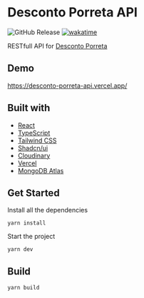 # Desconto Porreta API

![GitHub Release](https://img.shields.io/github/v/release/marceloglacial/desconto-porreta-api)
[![wakatime](https://wakatime.com/badge/user/cee0e641-3254-41c3-a42e-8f3adfdfbc22/project/018eabb5-e14c-457b-bd1f-ef0ea9ca8f6d.svg)](https://wakatime.com/badge/user/cee0e641-3254-41c3-a42e-8f3adfdfbc22/project/018eabb5-e14c-457b-bd1f-ef0ea9ca8f6d)

RESTfull API for [Desconto Porreta](https://www.descontoporreta.com.br/)

## Demo

https://desconto-porreta-api.vercel.app/

## Built with

- [React](https://reactjs.org/)
- [TypeScript](https://www.typescriptlang.org/)
- [Tailwind CSS](https://tailwindcss.com/)
- [Shadcn/ui](https://ui.shadcn.com/)
- [Cloudinary](https://cloudinary.com/)
- [Vercel](https://vercel.com/)
- [MongoDB Atlas](https://www.mongodb.com/products/platform/atlas-database)

## Get Started

Install all the dependencies

```shell
yarn install
```

Start the project

```shell
yarn dev
```

## Build

```shell
yarn build
```
